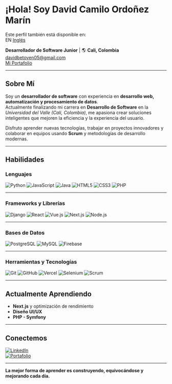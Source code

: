 # ¡Hola! Soy David Camilo Ordoñez Marín  

Este perfil también está disponible en:  
EN [Inglés](./README.md)

**Desarrollador de Software Junior** | 🌎 **Cali, Colombia**  
[davidbetoven05@gmail.com](mailto:davidbetoven05@gmail.com)  
[Mi Portafolio](https://2025-porfolio-seven.vercel.app/)  

---

## Sobre Mí  

Soy un **desarrollador de software** con experiencia en **desarrollo web, automatización y procesamiento de datos**.  
Actualmente finalizando mi carrera en **Desarrollo de Software** en la *Universidad del Valle (Cali, Colombia)*, me apasiona crear soluciones inteligentes que mejoren la eficiencia y la experiencia del usuario.  

Disfruto aprender nuevas tecnologías, trabajar en proyectos innovadores y colaborar en equipos usando **Scrum** y metodologías de desarrollo modernas.  

---

## Habilidades  

### Lenguajes  
![Python](https://img.shields.io/badge/Python-3776AB?style=for-the-badge&logo=python&logoColor=white)
![JavaScript](https://img.shields.io/badge/JavaScript-F7DF1E?style=for-the-badge&logo=javascript&logoColor=black)
![Java](https://img.shields.io/badge/Java-007396?style=for-the-badge&logo=openjdk&logoColor=white)
![HTML5](https://img.shields.io/badge/HTML5-E34F26?style=for-the-badge&logo=html5&logoColor=white)
![CSS3](https://img.shields.io/badge/CSS3-1572B6?style=for-the-badge&logo=css3&logoColor=white)
![PHP](https://img.shields.io/badge/PHP-777BB4?style=for-the-badge&logo=php&logoColor=white)

---

### Frameworks y Librerías  
![Django](https://img.shields.io/badge/Django-092E20?style=for-the-badge&logo=django&logoColor=white)
![React](https://img.shields.io/badge/React-61DAFB?style=for-the-badge&logo=react&logoColor=black)
![Vue.js](https://img.shields.io/badge/Vue.js-4FC08D?style=for-the-badge&logo=vue.js&logoColor=white)
![Next.js](https://img.shields.io/badge/Next.js-000000?style=for-the-badge&logo=nextdotjs&logoColor=white)
![Node.js](https://img.shields.io/badge/Node.js-339933?style=for-the-badge&logo=node.js&logoColor=white)

---

### Bases de Datos  
![PostgreSQL](https://img.shields.io/badge/PostgreSQL-316192?style=for-the-badge&logo=postgresql&logoColor=white)
![MySQL](https://img.shields.io/badge/MySQL-4479A1?style=for-the-badge&logo=mysql&logoColor=white)
![Firebase](https://img.shields.io/badge/Firebase-FFCA28?style=for-the-badge&logo=firebase&logoColor=black)

---

### Herramientas y Tecnologías  
![Git](https://img.shields.io/badge/Git-F05032?style=for-the-badge&logo=git&logoColor=white)
![GitHub](https://img.shields.io/badge/GitHub-181717?style=for-the-badge&logo=github&logoColor=white)
![Vercel](https://img.shields.io/badge/Vercel-000000?style=for-the-badge&logo=vercel&logoColor=white)
![Selenium](https://img.shields.io/badge/Selenium-43B02A?style=for-the-badge&logo=selenium&logoColor=white)
![Scrum](https://img.shields.io/badge/Scrum-009FDA?style=for-the-badge&logoColor=white)

---

## Actualmente Aprendiendo  

- **Next.js** y optimización de rendimiento  
- **Diseño UI/UX**  
- **PHP - Symfony**  

---

## Conectemos  

[![LinkedIn](https://img.shields.io/badge/LinkedIn-0077B5?logo=linkedin&logoColor=white)](https://www.linkedin.com/)  
[![Portafolio](https://img.shields.io/badge/🌐%20Portafolio-2025--porfolio--seven.vercel.app-blue)](https://2025-porfolio-seven.vercel.app/)  

---

**La mejor forma de aprender es construyendo, equivocándose y mejorando cada día.**
